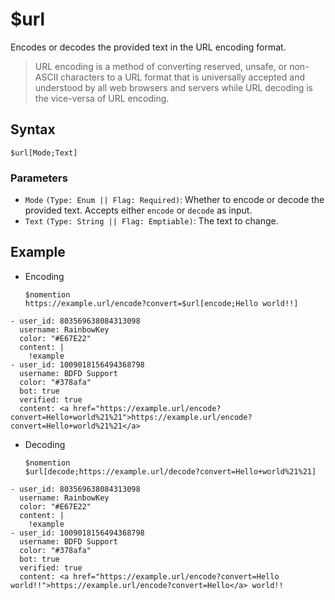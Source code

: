 # $url
Encodes or decodes the provided text in the URL encoding format.

> URL encoding is a method of converting reserved, unsafe, or non-ASCII characters to a URL format that is universally accepted and understood by all web browsers and servers while URL decoding is the vice-versa of URL encoding.

## Syntax
```
$url[Mode;Text]
```

### Parameters
- `Mode` `(Type: Enum || Flag: Required)`: Whether to encode or decode the provided text. Accepts either `encode` or `decode` as input.
- `Text` `(Type: String || Flag: Emptiable)`: The text to change.

## Example
- Encoding
   ```
   $nomention
   https://example.url/encode?convert=$url[encode;Hello world!!]
   ```
   
``` discord yaml
- user_id: 803569638084313098
  username: RainbowKey
  color: "#E67E22"
  content: |
    !example
- user_id: 1009018156494368798
  username: BDFD Support
  color: "#378afa"
  bot: true
  verified: true
  content: <a href="https://example.url/encode?convert=Hello+world%21%21">https://example.url/encode?convert=Hello+world%21%21</a>
```

- Decoding
   ```
   $nomention
   $url[decode;https://example.url/decode?convert=Hello+world%21%21]
   ```

``` discord yaml
- user_id: 803569638084313098
  username: RainbowKey
  color: "#E67E22"
  content: |
    !example
- user_id: 1009018156494368798
  username: BDFD Support
  color: "#378afa"
  bot: true
  verified: true
  content: <a href="https://example.url/encode?convert=Hello world!!">https://example.url/encode?convert=Hello</a> world!!
```
